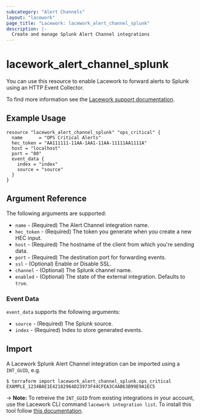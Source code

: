 ```yaml
---
subcategory: "Alert Channels"
layout: "lacework"
page_title: "Lacework: lacework_alert_channel_splunk"
description: |-
  Create and manage Splunk Alert Channel integrations
---
```


# lacework\_alert\_channel\_splunk

You can use this resource to enable Lacework to forward alerts to Splunk using an HTTP Event Collector.

To find more information see the [Lacework support documentation](https://support.lacework.com/hc/en-us/articles/360007889274-Splunk).

## Example Usage

```hcl
resource "lacework_alert_channel_splunk" "ops_critical" {
  name      = "OPS Critical Alerts"
  hec_token = "AA111111-11AA-1AA1-11AA-11111AA1111A"
  host = "localhost"
  port = "80"
  event_data {
    index = "index"
    source = "source"
  }
}
```

## Argument Reference

The following arguments are supported:

* `name` - (Required) The Alert Channel integration name.
* `hec_token` - (Required) The token you generate when you create a new HEC input.
* `host` - (Required) The hostname of the client from which you're sending data.
* `port` - (Required) The destination port for forwarding events.
* `ssl` - (Optional) Enable or Disable SSL.
* `channel` - (Optional) The Splunk channel name.
* `enabled` - (Optional) The state of the external integration. Defaults to `true`.

### Event Data

`event_data` supports the following arguments:

* `source` - (Required) The Splunk source.
* `index` - (Required) Index to store generated events.

## Import

A Lacework Splunk Alert Channel integration can be imported using a `INT_GUID`, e.g.

```
$ terraform import lacework_alert_channel_splunk.ops_critical EXAMPLE_1234BAE1E42182964D23973F44CFEA3C4AB63B99E9A1EC5
```
-> **Note:** To retreive the `INT_GUID` from existing integrations in your account, use the
	Lacework CLI command `lacework integration list`. To install this tool follow
	[this documentation](https://github.com/lacework/go-sdk/wiki/CLI-Documentation#installation).
